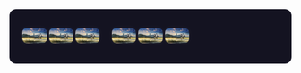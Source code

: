 <div style="background-color:#141321; padding:20px; border-radius:12px; display:grid; grid-template-columns: repeat(3, 1fr); gap:15px;">

<p align="center">
  <img src="visual3.jpg" style="width:30%; border-radius:8px; box-shadow:0 0 10px rgba(255,255,255,0.05);">
  <img src="visual3.jpg" style="width:30%; border-radius:8px; box-shadow:0 0 10px rgba(255,255,255,0.05);">
  <img src="visual3.jpg" style="width:30%; border-radius:8px; box-shadow:0 0 10px rgba(255,255,255,0.05);">
</p>

<p align="center">
  <img src="visual3.jpg" style="width:30%; border-radius:8px; box-shadow:0 0 10px rgba(255,255,255,0.05);">
  <img src="visual3.jpg" style="width:30%; border-radius:8px; box-shadow:0 0 10px rgba(255,255,255,0.05);">
  <img src="visual3.jpg" style="width:30%; border-radius:8px; box-shadow:0 0 10px rgba(255,255,255,0.05);">
</p>
</div>
